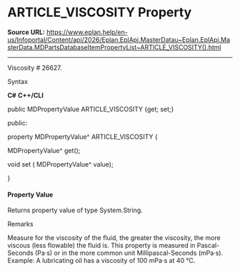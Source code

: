 # ARTICLE_VISCOSITY Property

**Source URL:** https://www.eplan.help/en-us/Infoportal/Content/api/2026/Eplan.EplApi.MasterDatau~Eplan.EplApi.MasterData.MDPartsDatabaseItemPropertyList~ARTICLE_VISCOSITY().html

---

Viscosity # 26627.

Syntax

**C#**
**C++/CLI**


public MDPropertyValue ARTICLE_VISCOSITY {get; set;}

public:

property MDPropertyValue^ ARTICLE_VISCOSITY {

   MDPropertyValue^ get();

   void set (    MDPropertyValue^ value);

}


#### Property Value

Returns property value of type System.String.

Remarks

Measure for the viscosity of the fluid, the greater the viscosity, the more viscous (less flowable) the fluid is. This property is measured in Pascal-Seconds (Pa·s) or in the more common unit Millipascal-Seconds (mPa·s). Example: A lubricating oil has a viscosity of 100 mPa·s at 40 °C.
